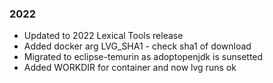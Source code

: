 ### 2022

* Updated to 2022 Lexical Tools release
* Added docker arg LVG_SHA1 - check sha1 of download
* Migrated to eclipse-temurin as adoptopenjdk is sunsetted
* Added WORKDIR for container and now lvg runs ok